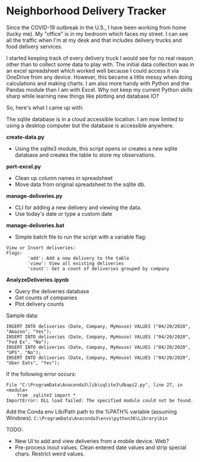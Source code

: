# Neighborhood Delivery Tracker

Since the COVID-19 outbreak in the U.S., I have been working from home (lucky me).  My "office" is in my bedroom which faces my street. I can see all the traffic when I'm at my desk and that includes delivery trucks and food delivery services.

I started keeping track of every delivery truck I would see for no real reason other than to collect some data to play with.  The initial data collection was in an excel spreadsheet which worked well because I could access it via OneDrive from any device.  However, this became a little messy when doing calculations and making charts.  I am also more handy with Python and the Pandas module than I am with Excel.  Why not keep my current Python skills sharp while learning new things like plotting and database IO?

So, here's what I came up with:

The sqlite database is in a cloud accessible location.  I am now limited to using a desktop computer but the database is accessible anywhere.

**create-data.py**
- Using the sqlite3 module, this script opens or creates a new sqlite database and creates the table to store my observations.

**port-excel.py**
- Clean up column names in spreadsheet
- Move data from original spreadsheet to the sqlite db.

**manage-deliveries.py**
- CLI for adding a new delivery and viewing the data.
- Use today's date or type a custom date

**manage-deliveries.bat**
- Simple batch file to run the script with a variable flag:
```
View or Insert deliveries:
Flags:
        'add': Add a new delivery to the table
        'view': View all existing deliveries
        'count': Get a count of deliveries grouped by company
```
**AnalyzeDeliveries.ipynb**
- Query the deliveries database
- Get counts of companies
- Plot delivery counts

Sample data:
```
INSERT INTO deliveries (Date, Company, MyHouse) VALUES ("04/20/2020", "Amazon", "Yes");
INSERT INTO deliveries (Date, Company, MyHouse) VALUES ("04/20/2020", "Fed Ex", "No");
INSERT INTO deliveries (Date, Company, MyHouse) VALUES ("04/20/2020", "UPS", "No");
INSERT INTO deliveries (Date, Company, MyHouse) VALUES ("04/20/2020", "Uber Eats", "Yes");
```

If the following error occurs:
```
File "C:\ProgramData\Anaconda3\lib\sqlite3\dbapi2.py", line 27, in <module>
    from _sqlite3 import *
ImportError: DLL load failed: The specified module could not be found.
```
Add the Conda env Lib/Path path to the %PATH% variable (assuming Windows).
``` C:\ProgramData\Anaconda3\envs\python38\Library\bin ```

TODO:
- New UI to add and view deliveries from a mobile device. Web?
- Pre-process inout values.  Clean entered date values and strip special chars.  Restrict weird values.

